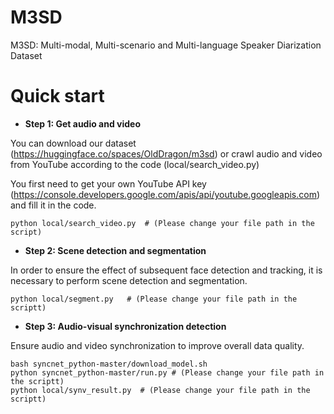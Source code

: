 # M3SD
M3SD: Multi-modal, Multi-scenario and Multi-language Speaker Diarization Dataset

# Quick start

- **Step 1: Get audio and video**

You can download our dataset (https://huggingface.co/spaces/OldDragon/m3sd) or crawl audio and video from YouTube according to the code (local/search_video.py)

You first need to get your own YouTube API key (https://console.developers.google.com/apis/api/youtube.googleapis.com) and fill it in the code.
```
python local/search_video.py  # (Please change your file path in the script)
```
- **Step 2: Scene detection and segmentation**

In order to ensure the effect of subsequent face detection and tracking, it is necessary to perform scene detection and segmentation.
```
python local/segment.py   # (Please change your file path in the scriptt)
```
- **Step 3: Audio-visual synchronization detection**

Ensure audio and video synchronization to improve overall data quality.
```
bash syncnet_python-master/download_model.sh
python syncnet_python-master/run.py # (Please change your file path in the scriptt)
python local/synv_result.py  # (Please change your file path in the scriptt)
```

